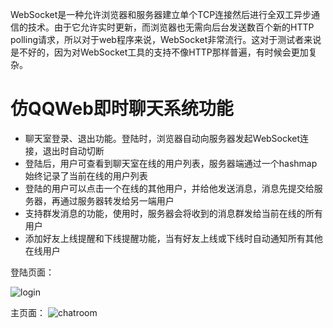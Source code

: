 WebSocket是一种允许浏览器和服务器建立单个TCP连接然后进行全双工异步通信的技术。由于它允许实时更新，而浏览器也无需向后台发送数百个新的HTTP polling请求，所以对于web程序来说，WebSocket非常流行。这对于测试者来说是不好的，因为对WebSocket工具的支持不像HTTP那样普遍，有时候会更加复杂。


# 仿QQWeb即时聊天系统功能

- 聊天室登录、退出功能。登陆时，浏览器自动向服务器发起WebSocket连接，退出时自动切断
- 登陆后，用户可查看到聊天室在线的用户列表，服务器端通过一个hashmap始终记录了当前在线的用户列表
- 登陆的用户可以点击一个在线的其他用户，并给他发送消息，消息先提交给服务器，再通过服务器转发给另一端用户
- 支持群发消息的功能，使用时，服务器会将收到的消息群发给当前在线的所有用户
- 添加好友上线提醒和下线提醒功能，当有好友上线或下线时自动通知所有其他在线用户

登陆页面：

![login](https://github.com/SorrySaury/WebChat/blob/master/images/login.png)

主页面：
![chatroom](https://github.com/SorrySaury/WebChat/blob/master/images/%E7%A7%81%E8%81%8A%E7%BE%A4%E8%81%8A.png)
